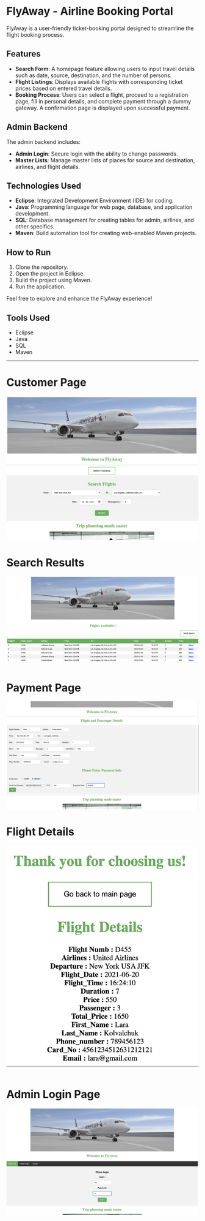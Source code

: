 # FlyAway - Airline Booking Portal

FlyAway is a user-friendly ticket-booking portal designed to streamline the flight booking process.

## Features

- **Search Form**: A homepage feature allowing users to input travel details such as date, source, destination, and the number of persons.
- **Flight Listings**: Displays available flights with corresponding ticket prices based on entered travel details.
- **Booking Process**: Users can select a flight, proceed to a registration page, fill in personal details, and complete payment through a dummy gateway. A confirmation page is displayed upon successful payment.

## Admin Backend

The admin backend includes:

- **Admin Login**: Secure login with the ability to change passwords.
- **Master Lists**: Manage master lists of places for source and destination, airlines, and flight details.

## Technologies Used

- **Eclipse**: Integrated Development Environment (IDE) for coding.
- **Java**: Programming language for web page, database, and application development.
- **SQL**: Database management for creating tables for admin, airlines, and other specifics.
- **Maven**: Build automation tool for creating web-enabled Maven projects.

## How to Run

1. Clone the repository.
2. Open the project in Eclipse.
3. Build the project using Maven.
4. Run the application.

Feel free to explore and enhance the FlyAway experience!

## Tools Used

- Eclipse
- Java
- SQL
- Maven

---



# Customer Page
![home_page](https://github.com/ray-nura/An-Airline-Booking-Portal-/blob/main/img/1_home_page.jpg)
# Search Results
![home_page](https://github.com/ray-nura/An-Airline-Booking-Portal-/blob/main/img/2_result_search.jpg)
# Payment Page
![home_page](https://github.com/ray-nura/An-Airline-Booking-Portal-/blob/main/img/4_payment_page.jpg)
# Flight Details
![home_page](https://github.com/ray-nura/An-Airline-Booking-Portal-/blob/main/img/5_details_of_the_booking.jpg)
# Admin Login Page
![home_page](https://github.com/ray-nura/An-Airline-Booking-Portal-/blob/main/img/6_admin_login_page.jpg)

